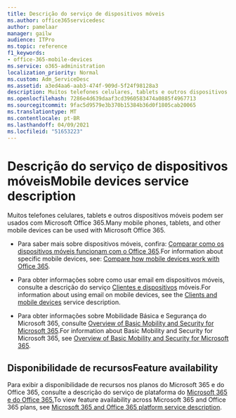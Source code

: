 ```yaml
---
title: Descrição do serviço de dispositivos móveis
ms.author: office365servicedesc
author: pamelaar
manager: gailw
audience: ITPro
ms.topic: reference
f1_keywords:
- office-365-mobile-devices
ms.service: o365-administration
localization_priority: Normal
ms.custom: Adm_ServiceDesc
ms.assetid: a3ed4aa6-aab3-474f-909d-5f24f98128a3
description: Muitos telefones celulares, tablets e outros dispositivos móveis podem ser usados com Microsoft Office 365.
ms.openlocfilehash: 7286e4d639daaf3cd3960583474a0885f4967713
ms.sourcegitcommit: 9fac5d9579e3b370b15384b36d0f1805cab20065
ms.translationtype: MT
ms.contentlocale: pt-BR
ms.lasthandoff: 04/09/2021
ms.locfileid: "51653223"
---
```

# <a name="mobile-devices-service-description"></a><span data-ttu-id="45c4e-103">Descrição do serviço de dispositivos móveis</span><span class="sxs-lookup"><span data-stu-id="45c4e-103">Mobile devices service description</span></span>

<span data-ttu-id="45c4e-104">Muitos telefones celulares, tablets e outros dispositivos móveis podem ser usados com Microsoft Office 365.</span><span class="sxs-lookup"><span data-stu-id="45c4e-104">Many mobile phones, tablets, and other mobile devices can be used with Microsoft Office 365.</span></span> 
  
- <span data-ttu-id="45c4e-105">Para saber mais sobre dispositivos móveis, confira: [Comparar como os dispositivos móveis funcionam com o Office 365](https://go.microsoft.com/fwlink/p/?LinkId=282337).</span><span class="sxs-lookup"><span data-stu-id="45c4e-105">For information about specific mobile devices, see: [Compare how mobile devices work with Office 365](https://go.microsoft.com/fwlink/p/?LinkId=282337).</span></span>
    
- <span data-ttu-id="45c4e-106">Para obter informações sobre como usar email em dispositivos móveis, consulte a descrição do serviço [Clientes e dispositivos](../exchange-online-service-description/clients-and-mobile-devices.md) móveis.</span><span class="sxs-lookup"><span data-stu-id="45c4e-106">For information about using email on mobile devices, see the [Clients and mobile devices](../exchange-online-service-description/clients-and-mobile-devices.md) service description.</span></span> 
    
- <span data-ttu-id="45c4e-107">Para obter informações sobre Mobilidade Básica e Segurança do Microsoft 365, consulte [Overview of Basic Mobility and Security for Microsoft 365](/microsoft-365/admin/basic-mobility-security/overview).</span><span class="sxs-lookup"><span data-stu-id="45c4e-107">For information about Basic Mobility and Security for Microsoft 365, see [Overview of Basic Mobility and Security for Microsoft 365](/microsoft-365/admin/basic-mobility-security/overview).</span></span>
    
## <a name="feature-availability"></a><span data-ttu-id="45c4e-108">Disponibilidade de recursos</span><span class="sxs-lookup"><span data-stu-id="45c4e-108">Feature availability</span></span>

<span data-ttu-id="45c4e-109">Para exibir a disponibilidade de recursos nos planos do Microsoft 365 e do Office 365, consulte a descrição do serviço de plataforma do [Microsoft 365 e do Office 365.](office-365-platform-service-description.md)</span><span class="sxs-lookup"><span data-stu-id="45c4e-109">To view feature availability across Microsoft 365 and Office 365 plans, see [Microsoft 365 and Office 365 platform service description](office-365-platform-service-description.md).</span></span>
